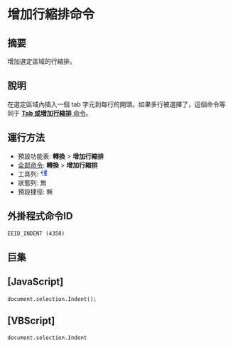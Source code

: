 # 增加行縮排命令

## 摘要

增加選定區域的行縮排。

## 說明

在選定區域內插入一個 tab 字元到每行的開頭。如果多行被選擇了，這個命令等同于 [**Tab 或增加行縮排** 命令](../edit/tab)。

## 運行方法

- 預設功能表: **轉換** \> **增加行縮排**
- [全部命令](../tools/all_commands): **轉換** \> **增加行縮排**
- 工具列: ![](../../images/indent.png)
- 狀態列: 無
- 預設捷徑: 無

## 外掛程式命令ID

```
EEID_INDENT (4358)
```

## 巨集

## \[JavaScript\]

```
document.selection.Indent();
```

## \[VBScript\]

```
document.selection.Indent
```

